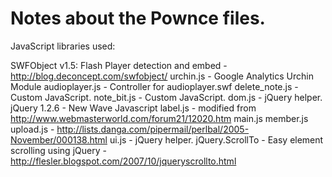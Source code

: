 # Notes about the Pownce files.

JavaScript libraries used:

SWFObject v1.5: Flash Player detection and embed - http://blog.deconcept.com/swfobject/
urchin.js - Google Analytics Urchin Module
audioplayer.js - Controller for audioplayer.swf
delete_note.js - Custom JavaScript.
note_bit.js - Custom JavaScript.
dom.js - jQuery helper.
jQuery 1.2.6 - New Wave Javascript
label.js - modified from http://www.webmasterworld.com/forum21/12020.htm
main.js
member.js
upload.js - http://lists.danga.com/pipermail/perlbal/2005-November/000138.html
ui.js - jQuery helper.
jQuery.ScrollTo - Easy element scrolling using jQuery - http://flesler.blogspot.com/2007/10/jqueryscrollto.html